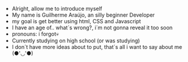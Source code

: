 - Alright, allow me to introduce myself
- My name is Guilherme Araújo, an silly beginner Developer
- my goal is get better using html, CSS and Javascript
- I have an age of.. what´s wrong?, i´m not gonna reveal it too soon
- pronouns: i forgot💀
- Currently studying on high school (or was studying)
- I don´t have more ideas about to put, that´s all i want to say about me (●'◡'●)
